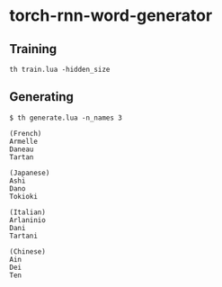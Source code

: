 # torch-rnn-word-generator

## Training

`th train.lua -hidden_size`

## Generating

```
$ th generate.lua -n_names 3

(French)
Armelle
Daneau
Tartan

(Japanese)
Ashi
Dano
Tokioki

(Italian)
Arlaninio
Dani
Tartani

(Chinese)
Ain
Dei
Ten
```
